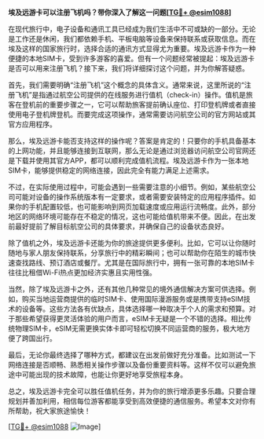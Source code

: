 **埃及远游卡可以注册飞机吗？带你深入了解这一问题[[TG💪+ @esim1088](https://t.me/s/esim1088)]**

在现代旅行中，电子设备和通讯工具已经成为我们生活中不可或缺的一部分。无论是工作还是休闲，我们都依赖手机、平板电脑等设备来保持联系或获取信息。而在埃及这样的国家旅行时，选择合适的通讯方式显得尤为重要。埃及远游卡作为一种便捷的本地SIM卡，受到许多游客的喜爱。但有一个问题经常被提起：埃及远游卡是否可以用来注册飞机？接下来，我们将详细探讨这个问题，并为你解答疑惑。

首先，我们需要明确“注册飞机”这个概念的具体含义。通常来说，这里所说的“注册飞机”是指通过航空公司提供的在线服务进行值机（check-in）操作。值机是旅客在登机前的重要步骤之一，它可以帮助旅客提前确认座位、打印登机牌或者直接使用电子登机牌登机。而要完成这项操作，通常需要访问航空公司的官方网站或其官方应用程序。

那么，埃及远游卡能否支持这样的操作呢？答案是肯定的！只要你的手机具备基本的上网功能，并且能够连接到互联网，那么无论是通过浏览器访问航空公司官网还是下载并使用其官方APP，都可以顺利完成值机流程。埃及远游卡作为一张本地SIM卡，能够提供稳定的网络连接，因此完全有能力满足上述需求。

不过，在实际使用过程中，可能会遇到一些需要注意的小细节。例如，某些航空公司可能对设备的操作系统版本有一定要求，或者需要安装特定的应用程序插件。如果你的手机配置较低，也可能影响到网页加载速度或应用运行流畅度。此外，部分地区的网络环境可能存在不稳定的情况，这也可能给值机带来不便。因此，在出发前最好提前了解目标航空公司的具体要求，并确保自己的设备状态良好。

除了值机之外，埃及远游卡还能为你的旅途提供更多便利。比如，它可以让你随时随地与家人朋友保持联系，分享旅行中的精彩瞬间；也可以帮助你在陌生的城市快速查找路线、预订酒店或餐厅。尤其是在国际旅行中，拥有一张可靠的本地SIM卡往往比租借Wi-Fi热点更加经济实惠且实用性强。

当然，除了埃及远游卡之外，还有其他几种常见的境外通信解决方案可供选择。例如，购买当地运营商提供的临时SIM卡、使用国际漫游服务或是携带支持eSIM技术的设备等。这些方法各有优缺点，具体选择哪一种取决于个人的需求和预算。对于那些希望获得更灵活体验的用户而言，eSIM卡无疑是一个不错的选择。相比传统物理SIM卡，eSIM无需更换实体卡即可轻松切换不同运营商的服务，极大地方便了跨国出行。

最后，无论你最终选择了哪种方式，都建议在出发前做好充分准备。比如测试一下网络连接是否顺畅、熟悉相关操作步骤以及备份重要资料等。这样不仅可以避免旅途中可能出现的技术故障，也能让你更好地享受旅程本身。

总之，埃及远游卡完全可以胜任值机任务，并为你的旅行增添更多乐趣。只要合理规划并善加利用，相信每位游客都能享受到高效便捷的通信服务。希望本文对你有所帮助，祝大家旅途愉快！

[[TG💪+ @esim1088](https://t.me/s/esim1088) ![Image](https://i.postimg.cc/4NQfJmqS/Snipaste-2025-05-13-00-14-12.png)]